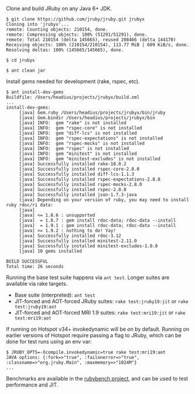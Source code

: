 Clone and build JRuby on any Java 6+ JDK.

```
$ git clone https://github.com/jruby/jruby.git jrubyx
Cloning into 'jrubyx'...
remote: Counting objects: 210154, done.
remote: Compressing objects: 100% (51291/51291), done.
remote: Total 210154 (delta 145665), reused 208466 (delta 144170)
Receiving objects: 100% (210154/210154), 113.77 MiB | 609 KiB/s, done.
Resolving deltas: 100% (145665/145665), done.

$ cd jrubyx

$ ant clean jar
```

Install gems needed for development (rake, rspec, etc).

```
$ ant install-dev-gems
Buildfile: /Users/headius/projects/jrubyx/build.xml
...
install-dev-gems:
     [java] Gem.ruby /Users/headius/projects/jrubyx/bin/jruby
     [java] Gem.bindir /Users/headius/projects/jrubyx/bin
     [java] INFO:  gem "rake" is not installed
     [java] INFO:  gem "rspec-core" is not installed
     [java] INFO:  gem "diff-lcs" is not installed
     [java] INFO:  gem "rspec-expectations" is not installed
     [java] INFO:  gem "rspec-mocks" is not installed
     [java] INFO:  gem "rspec" is not installed
     [java] INFO:  gem "minitest" is not installed
     [java] INFO:  gem "minitest-excludes" is not installed
     [java] Successfully installed rake-10.0.2
     [java] Successfully installed rspec-core-2.8.0
     [java] Successfully installed diff-lcs-1.1.3
     [java] Successfully installed rspec-expectations-2.8.0
     [java] Successfully installed rspec-mocks-2.8.0
     [java] Successfully installed rspec-2.8.0
     [java] Successfully installed json-1.7.3-java
     [java] Depending on your version of ruby, you may need to install ruby rdoc/ri data:
     [java] 
     [java] <= 1.8.6 : unsupported
     [java]  = 1.8.7 : gem install rdoc-data; rdoc-data --install
     [java]  = 1.9.1 : gem install rdoc-data; rdoc-data --install
     [java] >= 1.9.2 : nothing to do! Yay!
     [java] Successfully installed rdoc-3.12
     [java] Successfully installed minitest-2.11.0
     [java] Successfully installed minitest-excludes-1.0.0
     [java] 10 gems installed

BUILD SUCCESSFUL
Total time: 26 seconds
```

Running the base test suite happens via `ant test`. Longer suites are available via rake targets.

* Base suite (interpreted): `ant test`
* JIT-forced and AOT-forced JRuby suites: `rake test:jruby19:jit` or `rake test:jruby19:aot`
* JIT-forced and AOT-forced MRI 1.9 suites: `rake test:mri19:jit` or `rake test:mri19:aot`

If running on Hotspot v34+ invokedynamic will be *on* by default. Running on earlier versions of Hotspot require passing a flag to JRuby, which can be done for test runs using an env var:

```
$ JRUBY_OPTS=-Xcompile.invokedynamic=true rake test:mri19:aot
JAVA options: {:fork=>"true", :failonerror=>"true", :classname=>"org.jruby.Main", :maxmemory=>"1024M"}
...
```

Benchmarks are available in the [rubybench project](https://github.com/jruby/rubybench), and can be used to test performance and JIT.